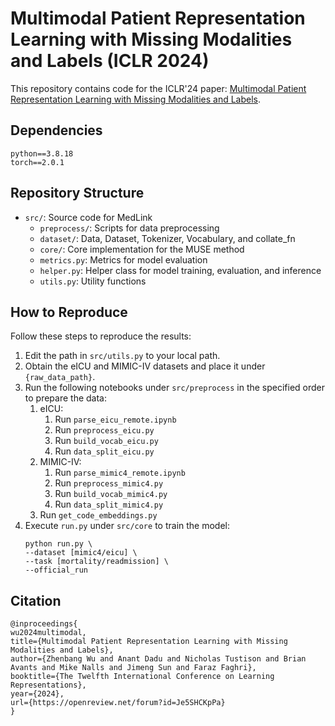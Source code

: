 # Multimodal Patient Representation Learning with Missing Modalities and Labels (ICLR 2024)

This repository contains code for the ICLR'24 paper: [Multimodal Patient Representation Learning with Missing Modalities and Labels](https://openreview.net/pdf?id=Je5SHCKpPa).

## Dependencies

```
python==3.8.18
torch==2.0.1
```

## Repository Structure

- `src/`: Source code for MedLink
    - `preprocess/`: Scripts for data preprocessing
    - `dataset/`: Data, Dataset, Tokenizer, Vocabulary, and collate_fn
    - `core/`: Core implementation for the MUSE method
    - `metrics.py`: Metrics for model evaluation
    - `helper.py`: Helper class for model training, evaluation, and inference
    - `utils.py`: Utility functions

## How to Reproduce

Follow these steps to reproduce the results:

1. Edit the path in `src/utils.py` to your local path.
2. Obtain the eICU and MIMIC-IV datasets and place it under `{raw_data_path}`.
3. Run the following notebooks under `src/preprocess` in the specified order to prepare the data:
   1. eICU:
      1. Run `parse_eicu_remote.ipynb`
      2. Run `preprocess_eicu.py`
      3. Run `build_vocab_eicu.py`
      4. Run `data_split_eicu.py`
   2. MIMIC-IV:
      1. Run `parse_mimic4_remote.ipynb`
      2. Run `preprocess_mimic4.py`
      3. Run `build_vocab_mimic4.py`
      4. Run `data_split_mimic4.py`
   3. Run `get_code_embeddings.py`
4. Execute `run.py` under `src/core` to train the model:
   ```
   python run.py \
   --dataset [mimic4/eicu] \
   --task [mortality/readmission] \
   --official_run
   ```

## Citation

```
@inproceedings{
wu2024multimodal,
title={Multimodal Patient Representation Learning with Missing Modalities and Labels},
author={Zhenbang Wu and Anant Dadu and Nicholas Tustison and Brian Avants and Mike Nalls and Jimeng Sun and Faraz Faghri},
booktitle={The Twelfth International Conference on Learning Representations},
year={2024},
url={https://openreview.net/forum?id=Je5SHCKpPa}
}
```
